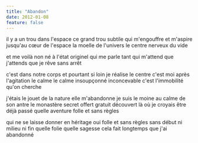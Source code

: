```yaml
---
title: "Abandon"
date: 2012-01-08
feature: false
---
```


il y a un trou dans l'espace
ce grand trou subtile qui m'engouffre et m'aspire
jusqu'au cœur de l'espace
la moelle de l'univers
le centre nerveux du vide

et me voilà non né
à l'état originel
qui me parle tant
qui m'attend que j'attends
que je rêve sans arrêt

c'est dans notre corps et pourtant si loin
je réalise le centre c'est moi
après l'agitation le calme
le calme insoupçonné inconcevable
c'est l'immobilité qu'on cherche

j'étais le jouet de la nature elle m'abandonne
je suis le moine au calme de son antre
le monastère secret offert gratuit
découvert là où je croyais être déjà passé
quelle aventure folle et sans règles

qui ne se laisse donner en héritage
oui folle et sans règles
sans début ni milieu ni fin
quelle folie quelle sagesse
cela fait longtemps que j'ai abandonné
